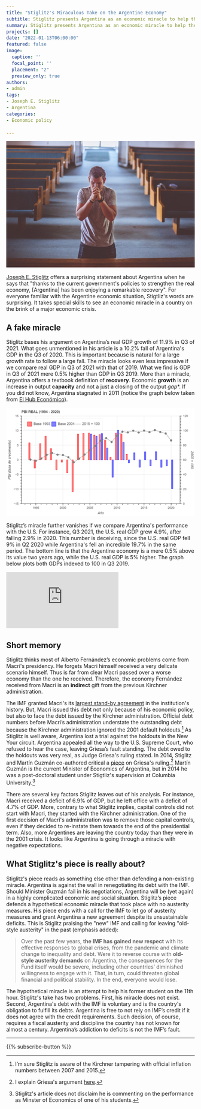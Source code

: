 ```yaml
---
title: "Stiglitz's Miraculous Take on the Argentine Economy"
subtitle: Stiglitz presents Argentina as an economic miracle to help the government in his negotiations with the IMF.
summary: Stiglitz presents Argentina as an economic miracle to help the government in his negotiations with the IMF.
projects: []
date: "2022-01-13T06:00:00"
featured: false
image:
  caption: ''
  focal_point: ''
  placement: "2"
  preview_only: true
authors:
- admin
tags:
- Joseph E. Stiglitz
- Argentina
categories:
- Economic policy

---
```


![featured](featured.jpg)

[Joseph E. Stiglitz](https://www.project-syndicate.org/commentary/argentina-covid-economic-miracle-by-joseph-e-stiglitz-2022-01) offers a surprising statement about Argentina when he says that "thanks to the current government's policies to strengthen the real economy, [Argentina] has been enjoying a remarkable recovery". For everyone familiar with the Argentine economic situation, Stigtliz's words are surprising. It takes special skills to see an economic miracle in a country on the brink of a major economic crisis.

## A fake miracle

Stiglitz bases his argument on Argentina’s real GDP growth of 11.9% in Q3 of 2021. What goes unmentioned in his article is a 10.2% fall of Argentina's GDP in the Q3 of 2020. This is important because is natural for a large growth rate to follow a large fall. The miracle looks even less impressive if we compare real GDP in Q3 of 2021 with that of 2019. What we find is GDP in Q3 of 2021 mere 0.5% higher than GDP in Q3 2019. More than a miracle, Argentina offers a textbook definition of **recovery**. Economic **growth** is an increase in output **capacity** and not a just a closing of the output *gap**. If you did not know, Argentina stagnated in 2011 (notice the graph below taken from [El Hub Económico](https://www.elhubeconomico.com/)).


![PBI](pbi_real.png)

  
Stiglitz’s miracle further vanishes if we compare Argentina's performance with the U.S. For instance, Q3 2021, the U.S. real GDP grew 4.9%, after falling 2.9% in 2020. This number is deceiving, since the U.S. real GDP fell 9% in Q2 2020 while Argentina's fell an incredible 19.7% in the same period. The bottom line is that the Argentine economy is a mere 0.5% above its value two years ago, while the U.S. real GDP is 5% higher. The graph below plots both GDPs indexed to 100 in Q3 2019. 

<div class="embed-container"><iframe src="https://fred.stlouisfed.org/graph/graph-landing.php?g=KM7z&width=670&height=475" scrolling="no" frameborder="0" style="overflow:hidden;" allowTransparency="true" loading="lazy"></iframe></div><script src="https://fred.stlouisfed.org/graph/js/embed.js" type="text/javascript"></script>

## Short memory

Stiglitz thinks most of Alberto Fernández’s economic problems come from Macri's presidency. He forgets Macri himself received a very delicate scenario himself. Thus is far from clear Macri passed over a worse economy than the one he received. Therefore, the economy Fernández received from Macri is an **indirect** gift from the previous Kirchner administration.

The IMF granted Macri's its [largest stand-by agreement](https://economic-order.netlify.app/post/2022-01-10/) in the institution's history. But, Macri issued this debt not only because of his economic policy, but also to face the debt issued by the Kirchner administration. Official debt numbers before Macri’s administration understate the outstanding debt because the Kirchner administration ignored the 2001 default holdouts.[^1] As Stiglitz is well aware, Argentina lost a trial against the holdouts in the New Your circuit. Argentina appealed all the way to the U.S. Supreme Court, who refused to hear the case, leaving Griesa’s fault standing. The debt owed to the holdouts was very real, as Judge Griesa's ruling stated. In 2014, Stiglitz and Martín Guzmán co-authored critical a [piece](https://www.project-syndicate.org/commentary/joseph-e--stiglitz-and-martin-guzman-argue-that-the-country-s-default-will-ultimately-harm-america#:~:text=Argentina%E2%80%99s%20Griesafault%20Aug%207%2C%202014%20Joseph%20E.%20Stiglitz%2C,full%20the%207%25%20who%20refused%20a%20restructuring%20deal.) on Griesa's ruling.[^2] Martín Guzmán is the current Minister of Economics of Argentina, but in 2014 he was a post-doctoral student under Stigtliz's supervision at Columbia University.[^3]
[^1]: I’m sure Stiglitz is aware of the Kirchner tampering with official inflation numbers between 2007 and 2015.
[^2]: I explain Griesa's argument [here](http://papers.ssrn.com/sol3/papers.cfm?abstract_id=2579438).
[^3]: Stiglitz's article does not disclaim he is commenting on the performance as Minster of Economics of one of his students.

There are several key factors Stiglitz leaves out of his analysis. For instance, Macri received a deficit of 6.9% of GDP, but he left office with a deficit of 4.7% of GDP. More, contrary to what Stiglitz implies, capital controls did not start with Macri, they started with the Kirchner administration. One of the first decision of Macri's administration was to remove those capital controls, even if they decided to re-instate them towards the end of the presidential term. Also, more Argentines are leaving the country today than they were in the 2001 crisis. It looks like Argentina is going through a miracle with negative expectations.

## What Stiglitz's piece is really about?

Stiglitz's piece reads as something else other than defending a non-existing miracle. Argentina is against the wall in renegotiating its debt with the IMF. Should Minister Guzmán fail in his negotiations, Argentina will be (yet again) in a highly complicated economic and social situation. Stiglitz’s piece defends a hypothetical economic miracle that took place with no austerity measures. His piece ends with a call for the IMF to let go of austerity measures and grant Argentina a new agreement despite its unsustainable deficits. This is Stiglitz praising the "new" IMF and calling for leaving "old-style austerity" in the past (emphasis added):

> Over the past few years, **the IMF has gained new respect** with its effective responses to global crises, from the pandemic and climate change to inequality and debt. Were it to reverse course with **old-style austerity demands** on Argentina, the consequences for the Fund itself would be severe, including other countries’ diminished willingness to engage with it. That, in turn, could threaten global financial and political stability. In the end, everyone would lose.

The hypothetical miracle is an attempt to help his former student on the 11th hour. Stiglitz's take has two problems. First, his miracle does not exist. Second, Argentina's debt with the IMF is voluntary and is the country's obligation to fulfill its debts. Argentina is free to not rely on IMF’s credit if it does not agree with the credit requirements. Such decision, of course, requires a fiscal austerity and discipline the country has not known for almost a century. Argentina’s addiction to deficits is not the IMF’s fault.

---

{{% subscribe-button %}}